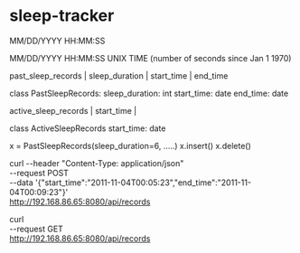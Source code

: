 # sleep-tracker

MM/DD/YYYY
HH:MM:SS

MM/DD/YYYY HH:MM:SS 
UNIX TIME (number of seconds since Jan 1 1970)

past_sleep_records
| sleep_duration | start_time | end_time 


class PastSleepRecords:
    sleep_duration: int
    start_time: date
    end_time: date

active_sleep_records
| start_time |


class ActiveSleepRecords
    start_time: date


x = PastSleepRecords(sleep_duration=6, .....)
x.insert()
x.delete()


curl --header "Content-Type: application/json" \
  --request POST \
  --data '{"start_time":"2011-11-04T00:05:23","end_time":"2011-11-04T00:09:23"}' \
  http://192.168.86.65:8080/api/records

  curl \
  --request GET \
  http://192.168.86.65:8080/api/records